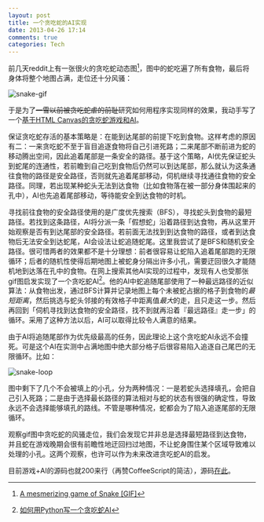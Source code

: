 ```yaml
---
layout: post
title: 一个贪吃蛇的AI实现
date: 2013-04-26 17:14
comments: true
categories: Tech
---
```


前几天reddit上有一张很火的贪吃蛇动态图[^snake-reddit]，图中的蛇吃遍了所有食物，最后将身体将整个地图占满，走位还十分风骚：

[^snake-reddit]: [A mesmerizing game of Snake [GIF]](http://www.reddit.com/r/woahdude/comments/1bycra/a_mesmerizing_game_of_snake_gif/)

![snake-gif](http://i.imgur.com/dAtcCfH.gif)

于是为了<del>一雪以前被贪吃蛇虐的前耻</del>研究如何用程序实现同样的效果，我动手写了一个[基于HTML Canvas的贪吃蛇游戏和AI][my-snake-ai]。

[my-snake-ai]: http://metaphysiks.github.io/snake-ai/

<!-- more -->

保证贪吃蛇存活的基本策略是：在能到达尾部的前提下吃到食物。这样考虑的原因有二：一来贪吃蛇不至于盲目追逐食物将自己引进死路；二来尾部不断前进为蛇的移动腾出空间，因此追着尾部是一条安全的路径。基于这个策略，AI优先保证蛇头到蛇尾的连通性，若前瞻到自己吃到食物后仍然可以到达尾部，那么就认为这条通往食物的路径是安全路径，否则就先追着尾部移动，伺机继续寻找通往食物的安全路径。同理，若出现某种蛇头无法到达食物（比如食物落在被一部分身体围起来的孔中），AI也先追着尾部移动，等待能安全到达食物的时机。

寻找前往食物的安全路径使用的是广度优先搜索（BFS），寻找蛇头到食物的最短路径。若找到这条路径，AI将分派一条「假想蛇」沿着路径到达食物，再从这里开始观察是否有到达尾部的安全路径。若前面无法找到到达食物的路径，或者到达食物后无法安全到达蛇尾，AI会设法让蛇追随蛇尾。这里我尝试了是BFS和随机安全路径。很可惜两者的效果都不是十分理想：前者很容易让蛇陷入追着尾部跑的无限循环；后者的随机性使得后期地图上被蛇身分隔出许多小孔，需要迂回很久才能随机地到达落在孔中的食物。在网上搜索其他AI实现的过程中，发现有人也受那张gif图启发实现了一个贪吃蛇AI[^hawstein]。他的AI中蛇追随尾部使用了一种最远路径的近似算法：从食物出发，通过BFS计算并记录地图上每个未被蛇占据的格子到食物的*最短距离*，然后挑选与蛇头邻接的有效格子中距离值*最大*的走，且只走这一步。然后再回到「伺机寻找到达食物的安全路径，找不到就再沿着『最远路径』走一步」的循环。采用了这种方法以后，AI可以取得比较令人满意的结果。

由于AI将追随尾部作为优先级最高的任务，因此理论上这个贪吃蛇AI永远不会撞死。可是这个AI在实测中占满地图中绝大部分格子后很容易陷入追逐自己尾巴的无限循环。比如：

![snake-loop](http://i.minus.com/ib2lDOUCRsoTCf.png)

图中剩下了几个不会被填上的小孔，分为两种情况：一是若蛇头选择填孔，会把自己引入死路；二是由于选择最长路径的算法相对与蛇的状态有很强的确定性，导致永远不会选择能够填孔的路线。不管是哪种情况，蛇都会为了陷入追逐尾部的无限循环。

观察gif图中贪吃蛇的风骚走位，我们会发现它并非总是选择最短路径到达食物，并且蛇在游戏晚期会很有前瞻性地迂回扫过地图，不让蛇身围住某个区域导致难以处理的小孔。这两个观察，也许可以作为未来改进贪吃蛇AI的启发。

目前游戏+AI的源码也就200来行（再赞CoffeeScript的简洁），源码[在此](https://github.com/metaphysiks/snake-ai)。

[^hawstein]: [如何用Python写一个贪吃蛇AI](http://hawstein.com/posts/snake-ai.html)

